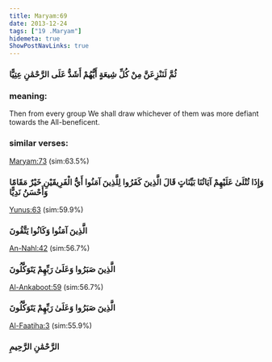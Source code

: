 ```yaml
---
title: Maryam:69
date: 2013-12-24
tags: ["19 .Maryam"]
hidemeta: true 
ShowPostNavLinks: true 
---
```

### ثُمَّ لَنَنْزِعَنَّ مِنْ كُلِّ شِيعَةٍ أَيُّهُمْ أَشَدُّ عَلَى الرَّحْمَٰنِ عِتِيًّا
### meaning: 
Then from every group We shall draw whichever of them was more defiant towards the All-beneficent.
### similar verses: 

[Maryam:73](/19/73) (sim:63.5%)

### وَإِذَا تُتْلَىٰ عَلَيْهِمْ آيَاتُنَا بَيِّنَاتٍ قَالَ الَّذِينَ كَفَرُوا لِلَّذِينَ آمَنُوا أَيُّ الْفَرِيقَيْنِ خَيْرٌ مَقَامًا وَأَحْسَنُ نَدِيًّا

[Yunus:63](/10/63) (sim:59.9%)

### الَّذِينَ آمَنُوا وَكَانُوا يَتَّقُونَ

[An-Nahl:42](/16/42) (sim:56.7%)

### الَّذِينَ صَبَرُوا وَعَلَىٰ رَبِّهِمْ يَتَوَكَّلُونَ

[Al-Ankaboot:59](/29/59) (sim:56.7%)

### الَّذِينَ صَبَرُوا وَعَلَىٰ رَبِّهِمْ يَتَوَكَّلُونَ

[Al-Faatiha:3](/1/3) (sim:55.9%)

### الرَّحْمَٰنِ الرَّحِيمِ
